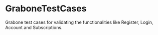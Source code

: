 # GraboneTestCases
Grabone test cases for validating the functionalities like Register, Login, Account and Subscriptions.
